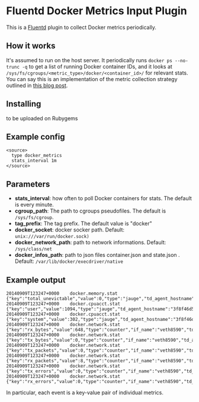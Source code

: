 # Fluentd Docker Metrics Input Plugin

This is a [Fluentd](http://www.fluentd.org) plugin to collect Docker metrics periodically.

## How it works

It's assumed to run on the host server. It periodically runs `docker ps --no-trunc -q`
to get a list of running Docker container IDs, and it looks at `/sys/fs/cgroups/<metric_type>/docker/<container_id>/`
for relevant stats. You can say this is an implementation of the metric collection strategy outlined in [this blog post](http://blog.docker.com/2013/10/gathering-lxc-docker-containers-metrics/).

## Installing

to be uploaded on Rubygems

## Example config

```
<source>
  type docker_metrics
  stats_interval 1m
</source>
```

## Parameters

* **stats_interval**: how often to poll Docker containers for stats. The default is every minute.
* **cgroup_path**: The path to cgroups pseudofiles. The default is `/sys/fs/cgroup`.
* **tag_prefix**: The tag prefix. The default value is "docker"
* **docker_socket**: docker socker path. Default: `unix:///var/run/docker.sock)`
* **docker_network_path**: path to network informations. Default: `/sys/class/net`
* **docker_infos_path**: path to json files container.json and state.json . Default: `/var/lib/docker/execdriver/native`
## Example output

```
20140909T123247+0000    docker.memory.stat      {"key":"total_unevictable","value":0,"type":"jauge","td_agent_hostname":"3f8f46d50a24","source":"3f8f46d50a24be540f0b7d8c725a037a0f56d9e89b89ad54f70a1cd400142cb0"}
20140909T123247+0000    docker.cpuacct.stat     {"key":"user","value":1094,"type":"jauge","td_agent_hostname":"3f8f46d50a24","source":"3f8f46d50a24be540f0b7d8c725a037a0f56d9e89b89ad54f70a1cd400142cb0"}
20140909T123247+0000    docker.cpuacct.stat     {"key":"system","value":302,"type":"jauge","td_agent_hostname":"3f8f46d50a24","source":"3f8f46d50a24be540f0b7d8c725a037a0f56d9e89b89ad54f70a1cd400142cb0"}
20140909T123247+0000    docker.network.stat     {"key":"rx_bytes","value":648,"type":"counter","if_name":"veth8590","td_agent_hostname":"3f8f46d50a24","source":"3f8f46d50a24be540f0b7d8c725a037a0f56d9e89b89ad54f70a1cd400142cb0"}
20140909T123247+0000    docker.network.stat     {"key":"tx_bytes","value":0,"type":"counter","if_name":"veth8590","td_agent_hostname":"3f8f46d50a24","source":"3f8f46d50a24be540f0b7d8c725a037a0f56d9e89b89ad54f70a1cd400142cb0"}
20140909T123247+0000    docker.network.stat     {"key":"tx_packets","value":0,"type":"counter","if_name":"veth8590","td_agent_hostname":"3f8f46d50a24","source":"3f8f46d50a24be540f0b7d8c725a037a0f56d9e89b89ad54f70a1cd400142cb0"}
20140909T123247+0000    docker.network.stat     {"key":"rx_packets","value":8,"type":"counter","if_name":"veth8590","td_agent_hostname":"3f8f46d50a24","source":"3f8f46d50a24be540f0b7d8c725a037a0f56d9e89b89ad54f70a1cd400142cb0"}
20140909T123247+0000    docker.network.stat     {"key":"tx_errors","value":0,"type":"counter","if_name":"veth8590","td_agent_hostname":"3f8f46d50a24","source":"3f8f46d50a24be540f0b7d8c725a037a0f56d9e89b89ad54f70a1cd400142cb0"}
20140909T123247+0000    docker.network.stat     {"key":"rx_errors","value":0,"type":"counter","if_name":"veth8590","td_agent_hostname":"3f8f46d50a24","source":"3f8f46d50a24be540f0b7d8c725a037a0f56d9e89b89ad54f70a1cd400142cb0"}
```

In particular, each event is a key-value pair of individual metrics.
